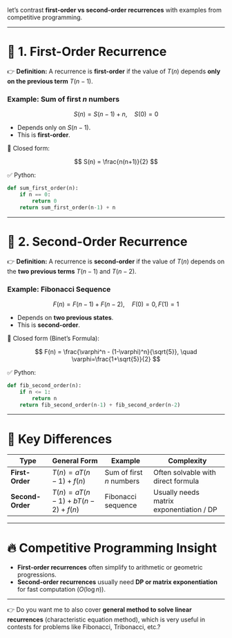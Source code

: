  let’s contrast **first-order vs second-order recurrences** with examples from competitive programming.

---

# 🔹 1. First-Order Recurrence

👉 **Definition:**
A recurrence is **first-order** if the value of $T(n)$ depends **only on the previous term** $T(n-1)$.

### Example: **Sum of first $n$ numbers**

$$
S(n) = S(n-1) + n, \quad S(0)=0
$$

* Depends only on $S(n-1)$.
* This is **first-order**.

📌 Closed form:

$$
S(n) = \frac{n(n+1)}{2}
$$

✅ Python:

```python
def sum_first_order(n):
    if n == 0:
        return 0
    return sum_first_order(n-1) + n
```

---

# 🔹 2. Second-Order Recurrence

👉 **Definition:**
A recurrence is **second-order** if the value of $T(n)$ depends on the **two previous terms** $T(n-1)$ and $T(n-2)$.

### Example: **Fibonacci Sequence**

$$
F(n) = F(n-1) + F(n-2), \quad F(0)=0, F(1)=1
$$

* Depends on **two previous states**.
* This is **second-order**.

📌 Closed form (Binet’s Formula):

$$
F(n) = \frac{\varphi^n - (1-\varphi)^n}{\sqrt{5}}, \quad \varphi=\frac{1+\sqrt{5}}{2}
$$

✅ Python:

```python
def fib_second_order(n):
    if n <= 1:
        return n
    return fib_second_order(n-1) + fib_second_order(n-2)
```

---

# 🔎 Key Differences

| Type             | General Form                      | Example                  | Complexity                               |
| ---------------- | --------------------------------- | ------------------------ | ---------------------------------------- |
| **First-Order**  | $T(n) = aT(n-1) + f(n)$           | Sum of first $n$ numbers | Often solvable with direct formula       |
| **Second-Order** | $T(n) = aT(n-1) + bT(n-2) + f(n)$ | Fibonacci sequence       | Usually needs matrix exponentiation / DP |

---

# 🔥 Competitive Programming Insight

* **First-order recurrences** often simplify to arithmetic or geometric progressions.
* **Second-order recurrences** usually need **DP or matrix exponentiation** for fast computation ($O(\log n)$).

---

👉 Do you want me to also cover **general method to solve linear recurrences** (characteristic equation method), which is very useful in contests for problems like Fibonacci, Tribonacci, etc.?
